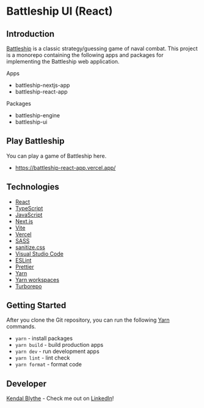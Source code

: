 # Battleship UI (React)

## Introduction

<a href="https://en.wikipedia.org/wiki/Battleship_(game)">Battleship</a> is a classic
strategy/guessing game of naval combat. This project is a monorepo containing the following apps and
packages for implementing the Battleship web application.

Apps

- battleship-nextjs-app
- battleship-react-app

Packages

- battleship-engine
- battleship-ui

## Play Battleship

You can play a game of Battleship here.

- <a href="https://battleship-react-app.vercel.app/">https://battleship-react-app.vercel.app/</a>

## Technologies

- <a href="https://reactjs.org/">React</a>
- <a href="https://www.typescriptlang.org/">TypeScript</a>
- <a href="https://www.javascript.com/">JavaScript</a>
- <a href="https://nextjs.org/">Next.js</a>
- <a href="https://vitejs.dev/">Vite</a>
- <a href="https://vercel.com/">Vercel</a>
- <a href="https://sass-lang.com/">SASS</a>
- <a href="https://csstools.github.io/sanitize.css/">sanitize.css</a>
- <a href="https://code.visualstudio.com/">Visual Studio Code</a>
- <a href="https://eslint.org/">ESLint</a>
- <a href="https://prettier.io/">Prettier</a>
- <a href="https://yarnpkg.com/">Yarn</a>
- <a href="https://yarnpkg.com/features/workspaces/">Yarn workspaces</a>
- <a href="https://turbo.build/repo">Turborepo</a>

## Getting Started

After you clone the Git repository, you can run the following
<a href="https://yarnpkg.com/">Yarn</a> commands.

- `yarn` - install packages
- `yarn build` - build production apps
- `yarn dev` - run development apps
- `yarn lint` - lint check
- `yarn format` - format code

## Developer

<a href="https://github.com/kendalblythe">Kendal Blythe</a> - Check me out on
<a href="https://www.linkedin.com/in/kendal-blythe/">LinkedIn</a>!
